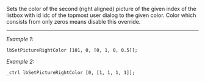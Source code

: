 Sets the color of the second (right aligned) picture of the given index of the listbox with id idc of the topmost user dialog to the given color.
Color which consists from only zeros means disable this override.


---
*Example 1:*
```sqf
lbSetPictureRightColor [101, 0, [0, 1, 0, 0.5]];
```

*Example 2:*
```sqf
_ctrl lbSetPictureRightColor [0, [1, 1, 1, 1]];
```